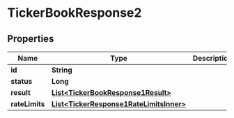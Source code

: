 

# TickerBookResponse2


## Properties

| Name | Type | Description | Notes |
|------------ | ------------- | ------------- | -------------|
|**id** | **String** |  |  [optional] |
|**status** | **Long** |  |  [optional] |
|**result** | [**List&lt;TickerBookResponse1Result&gt;**](TickerBookResponse1Result.md) |  |  [optional] |
|**rateLimits** | [**List&lt;TickerResponse1RateLimitsInner&gt;**](TickerResponse1RateLimitsInner.md) |  |  [optional] |



